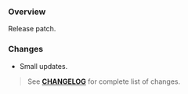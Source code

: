 ### Overview ###

Release patch.

### Changes ###

- Small updates.

> See **[CHANGELOG](https://github.com/universum-studios/android_device/blob/master/CHANGELOG.md#102)** for complete list of changes.